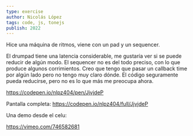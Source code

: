 ```yaml
---
type: exercise
author: Nicolás López 
tags: code, js, tonejs
publish: 2022
---
```


Hice una máquina de ritmos, viene con un pad y un sequencer.

El drumpad tiene una latencia considerable, me gustaría ver si se puede reducir de algún modo.
El sequencer no es del todo preciso, con lo que produce algunos corrimientos. Creo que tengo que pasar un callback time por algún lado pero no tengo muy claro dónde.
El código seguramente pueda reducirse, pero no es lo que más me preocupa ahora.

https://codepen.io/nlpz404/pen/JjvjdeP

Pantalla completa: https://codepen.io/nlpz404/full/JjvjdeP

Una demo desde el celu:

https://vimeo.com/746582681